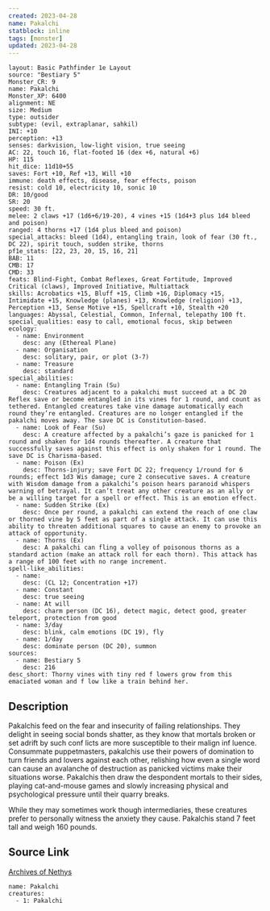 ```yaml
---
created: 2023-04-28
name: Pakalchi
statblock: inline
tags: [monster]
updated: 2023-04-28
---
```

```statblock
layout: Basic Pathfinder 1e Layout
source: "Bestiary 5"
Monster_CR: 9
name: Pakalchi
Monster_XP: 6400
alignment: NE
size: Medium
type: outsider
subtype: (evil, extraplanar, sahkil)
INI: +10
perception: +13
senses: darkvision, low-light vision, true seeing
AC: 22, touch 16, flat-footed 16 (dex +6, natural +6)
HP: 115
hit_dice: 11d10+55
saves: Fort +10, Ref +13, Will +10
immune: death effects, disease, fear effects, poison
resist: cold 10, electricity 10, sonic 10
DR: 10/good
SR: 20
speed: 30 ft.
melee: 2 claws +17 (1d6+6/19-20), 4 vines +15 (1d4+3 plus 1d4 bleed and poison)
ranged: 4 thorns +17 (1d4 plus bleed and poison)
special_attacks: bleed (1d4), entangling train, look of fear (30 ft., DC 22), spirit touch, sudden strike, thorns
pf1e_stats: [22, 23, 20, 15, 16, 21]
BAB: 11
CMB: 17
CMD: 33
feats: Blind-Fight, Combat Reflexes, Great Fortitude, Improved Critical (claws), Improved Initiative, Multiattack
skills: Acrobatics +15, Bluff +15, Climb +16, Diplomacy +15, Intimidate +15, Knowledge (planes) +13, Knowledge (religion) +13, Perception +13, Sense Motive +15, Spellcraft +10, Stealth +20
languages: Abyssal, Celestial, Common, Infernal, telepathy 100 ft.
special_qualities: easy to call, emotional focus, skip between
ecology:
  - name: Environment
    desc: any (Ethereal Plane)
  - name: Organisation
    desc: solitary, pair, or plot (3-7)
  - name: Treasure
    desc: standard
special_abilities:
  - name: Entangling Train (Su)
    desc: Creatures adjacent to a pakalchi must succeed at a DC 20 Reflex save or become entangled in its vines for 1 round, and count as tethered. Entangled creatures take vine damage automatically each round they’re entangled. Creatures are no longer entangled if the pakalchi moves away. The save DC is Constitution-based.
  - name: Look of Fear (Su)
    desc: A creature affected by a pakalchi’s gaze is panicked for 1 round and shaken for 1d4 rounds thereafter. A creature that successfully saves against this effect is only shaken for 1 round. The save DC is Charisma-based.
  - name: Poison (Ex)
    desc: Thorns-injury; save Fort DC 22; frequency 1/round for 6 rounds; effect 1d3 Wis damage; cure 2 consecutive saves. A creature with Wisdom damage from a pakalchi’s poison hears paranoid whispers warning of betrayal. It can’t treat any other creature as an ally or be a willing target for a spell or effect. This is an emotion effect.
  - name: Sudden Strike (Ex)
    desc: Once per round, a pakalchi can extend the reach of one claw or thorned vine by 5 feet as part of a single attack. It can use this ability to threaten additional squares to cause an enemy to provoke an attack of opportunity.
  - name: Thorns (Ex)
    desc: A pakalchi can fling a volley of poisonous thorns as a standard action (make an attack roll for each thorn). This attack has a range of 100 feet with no range increment.
spell-like_abilities:
  - name:
    desc: (CL 12; Concentration +17)
  - name: Constant
    desc: true seeing
  - name: At will
    desc: charm person (DC 16), detect magic, detect good, greater teleport, protection from good
  - name: 3/day
    desc: blink, calm emotions (DC 19), fly
  - name: 1/day
    desc: dominate person (DC 20), summon
sources:
  - name: Bestiary 5
    desc: 216
desc_short: Thorny vines with tiny red f lowers grow from this emaciated woman and f low like a train behind her.
```
## Description
Pakalchis feed on the fear and insecurity of failing relationships. They delight in seeing social bonds shatter, as they know that mortals broken or set adrift by such conf licts are more susceptible to their malign inf luence. Consummate puppetmasters, pakalchis use their powers of domination to turn friends and lovers against each other, relishing how even a single word can cause an avalanche of destruction as panicked victims make their situations worse. Pakalchis then draw the despondent mortals to their sides, playing cat-and-mouse games and slowly increasing physical and psychological pressure until their quarry breaks.

 While they may sometimes work though intermediaries, these creatures prefer to personally witness the anxiety they cause. Pakalchis stand 7 feet tall and weigh 160 pounds.
## Source Link
[Archives of Nethys](https://aonprd.com/MonsterDisplay.aspx?ItemName=Pakalchi)
```encounter-table
name: Pakalchi
creatures:
  - 1: Pakalchi
```
